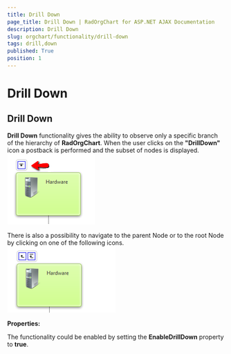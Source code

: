 ```yaml
---
title: Drill Down
page_title: Drill Down | RadOrgChart for ASP.NET AJAX Documentation
description: Drill Down
slug: orgchart/functionality/drill-down
tags: drill,down
published: True
position: 1
---
```


# Drill Down



## Drill Down

**Drill Down** functionality gives the ability to observe only a specific branch of the hierarchy of **RadOrgChart**. When the user clicks on the **"DrillDown"** icon a postback is performed and the subset of nodes is displayed.
![radorgchart-drilldown 1](images/radorgchart-drilldown1.png)

There is also a possibility to navigate to the parent Node or to the root Node by clicking on one of the following icons.
![radorgchart-drilldown 2](images/radorgchart-drilldown2.png)

**Properties:**

The functionality could be enabled by setting the **EnableDrillDown** property to **true**.
